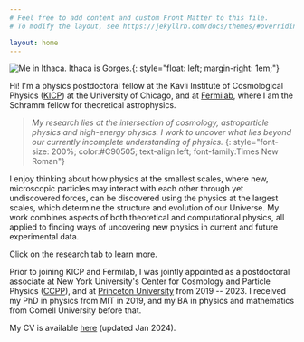 ```yaml
---
# Feel free to add content and custom Front Matter to this file.
# To modify the layout, see https://jekyllrb.com/docs/themes/#overriding-theme-defaults

layout: home
---
```


![Me in Ithaca. Ithaca is Gorges.](/images/washington_sq_park.jpg){: style="float: left; margin-right: 1em;"}
<!-- ![Me in Ithaca. Ithaca is Gorges.](/images/ithaca.jpg){:style="width: 600px; display: block; margin-left:auto; margin-right:auto"} -->


Hi! I'm a physics postdoctoral fellow at the Kavli Institute of Cosmological Physics ([KICP](https://kavlicosmo.uchicago.edu/)) at the University of Chicago, and at [Fermilab](https://theory.fnal.gov/), where I am the Schramm fellow for theoretical astrophysics.  

>*My research lies at the intersection of cosmology, astroparticle physics and high-energy physics. I work to uncover what lies beyond our currently incomplete understanding of physics.*
{: style="font-size: 200%; color:#C90505; text-align:left; font-family:Times New Roman"}

I enjoy thinking about how physics at the smallest scales, where new, microscopic particles may interact with each other through yet undiscovered forces, can be discovered using the physics at the largest scales, which determine the structure and evolution of our Universe. My work combines aspects of both theoretical and computational physics, all applied to finding ways of uncovering new physics in current and future experimental data. 

Click on the research tab to learn more. 

Prior to joining KICP and Fermilab, I was jointly appointed as a postdoctoral associate at New York University's Center for Cosmology and Particle Physics ([CCPP](https://cosmo.nyu.edu)), and at [Princeton University](https://www.mariangelalisanti.com/) from 2019 -- 2023. I received my PhD in physics from MIT in 2019, and my BA in physics and mathematics from Cornell University before that. 

My CV is available [here](/images/CV_Hongwan_Liu.pdf) (updated Jan 2024). 
